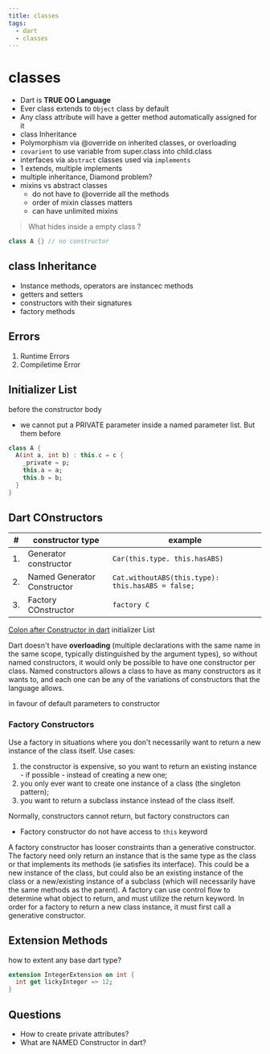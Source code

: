 ```yaml
---
title: classes
tags:
  - dart
  - classes
---
```


# classes

<TagLinks />

- Dart is **TRUE OO Language**
- Ever class extends to `Object` class by default
- Any class attribute will have a getter method automatically assigned for it
- class Inheritance
- Polymorphism via @override on inherited classes, or overloading
- `covarient` to use variable from super.class into child.class
- interfaces via `abstract` classes used via `implements`
- 1 extends, multiple implements
- multiple inheritance, Diamond problem?
- mixins vs abstract classes
  - do not have to @override all the methods
  - order of mixin classes matters
  - can have unlimited mixins

> What hides inside a empty class ?

```dart
class A {} // no constructor
```

## class Inheritance

- Instance methods, operators are instancec methods
- getters and setters
- constructors with their signatures
- factory methods

## Errors

1. Runtime Errors
2. Compiletime Error

## Initializer List

before the constructor body

- we cannot put a PRIVATE parameter inside a named parameter list. But them before

```dart
class A {
  A(int a, int b) : this.c = c {
    _private = p;
    this.a = a;
    this.b = b;
  }
}

```

## Dart COnstructors

| #   | constructor type            | example                                           |
| --- | --------------------------- | ------------------------------------------------- |
| 1.  | Generator constructor       | `Car(this.type. this.hasABS)`                     |
| 2.  | Named Generator Constructor | `Cat.withoutABS(this.type): this.hasABS = false;` |
| 3.  | Factory COnstructor         | `factory C`                                       |

[Colon after Constructor in dart](https://newbedev.com/colon-after-constructor-in-dart)
initializer List

Dart doesn't have **overloading** (multiple declarations with the same name in the same scope, typically distinguished by the argument types), so without named constructors, it would only be possible to have one constructor per class. Named constructors allows a class to have as many constructors as it wants to, and each one can be any of the variations of constructors that the language allows.

in favour of default parameters to constructor

### Factory Constructors

Use a factory in situations where you don't necessarily want to return a new instance of the class itself. Use cases:

1. the constructor is expensive, so you want to return an existing instance - if possible - instead of creating a new one;
2. you only ever want to create one instance of a class (the singleton pattern);
3. you want to return a subclass instance instead of the class itself.

Normally, constructors cannot return, but factory constructors can

- Factory constructor do not have access to `this` keyword

A factory constructor has looser constraints than a generative constructor. The factory need only return an instance that is the same type as the class or that implements its methods (ie satisfies its interface). This could be a new instance of the class, but could also be an existing instance of the class or a new/existing instance of a subclass (which will necessarily have the same methods as the parent). A factory can use control flow to determine what object to return, and must utilize the return keyword. In order for a factory to return a new class instance, it must first call a generative constructor.

## Extension Methods

how to extent any base dart type?

```dart
extension IntegerExtension on int {
  int get lickyInteger => 12;
}
```

## Questions

- How to create private attributes?
- What are NAMED Constructor in dart?

<Footer />
